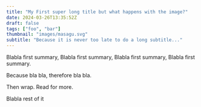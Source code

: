 ```yaml
---
title: "My First super long title but what happens with the image?"
date: 2024-03-26T13:35:52Z
draft: false
tags: ["foo", "bar"]
thumbnail: "images/masagu.svg"
subtitle: "Because it is never too late to do a long subtitle..."
---
```


Blabla first summary, Blabla first summary, Blabla first summary, Blabla first summary.

Because bla bla, therefore bla bla.

Then wrap. Read for more.
<!--more-->
Blabla rest of it

